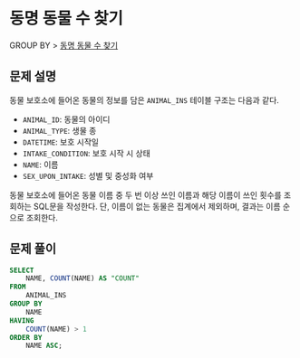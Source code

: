# 동명 동물 수 찾기

GROUP BY > [동명 동물 수 찾기](https://programmers.co.kr/learn/courses/30/lessons/59041)

## 문제 설명

동물 보호소에 들어온 동물의 정보를 담은 `ANIMAL_INS` 테이블 구조는 다음과 같다.

- `ANIMAL_ID`: 동물의 아이디
- `ANIMAL_TYPE`: 생물 종
- `DATETIME`: 보호 시작일
- `INTAKE_CONDITION`: 보호 시작 시 상태
- `NAME`: 이름
- `SEX_UPON_INTAKE`: 성별 및 중성화 여부

동물 보호소에 들어온 동물 이름 중 두 번 이상 쓰인 이름과 해당 이름이 쓰인 횟수를 조회하는 SQL문을 작성한다. 단, 이름이 없는 동물은 집계에서 제외하며, 결과는 이름 순으로 조회한다.

## 문제 풀이

```sql
SELECT
    NAME, COUNT(NAME) AS "COUNT"
FROM
    ANIMAL_INS
GROUP BY
    NAME
HAVING
    COUNT(NAME) > 1
ORDER BY
    NAME ASC;
```

